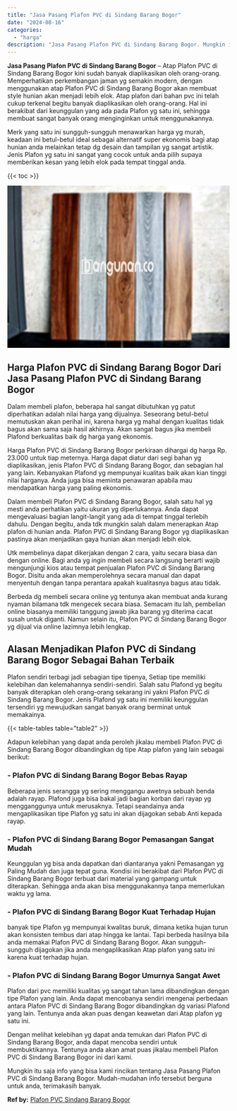 ```yaml
---
title: "Jasa Pasang Plafon PVC di Sindang Barang Bogor"
date: "2024-08-16"
categories: 
  - "harga"
description: "Jasa Pasang Plafon PVC di Sindang Barang Bogor. Mungkin itu saja info yang bisa kami rincikan tentang Jasa Pasang Plafon PVC di Sindang Barang Bogor. Mudah-m..."
---
```


**Jasa Pasang Plafon PVC di Sindang Barang Bogor** – Atap Plafon PVC di Sindang Barang Bogor kini sudah banyak diaplikasikan oleh orang-orang. Memperhatikan perkembangan jaman yg semakin modern, dengan menggunakan atap Plafon PVC di Sindang Barang Bogor akan membuat style hunian akan menjadi lebih elok. Atap plafon dari bahan pvc ini telah cukup terkenal begitu banyak diaplikasikan oleh orang-orang. Hal ini berakibat dari keunggulan yang ada pada Plafon yg satu ini, sehingga membuat sangat banyak orang menginginkan untuk menggunakannya.

Merk yang satu ini sungguh-sungguh menawarkan harga yg murah, keadaan ini betul-betul ideal sebagai alternatif super ekonomis bagi atap hunian anda melainkan tetap dg desain dan tampilan yg sangat artistik. Jenis Plafon yg satu ini sangat yang cocok untuk anda pilih supaya memberikan kesan yang lebih elok pada tempat tinggal anda.

{{< toc >}}

![Jasa Pasang Plafon PVC di Sindang Barang Bogor](/images/flafond-pvc-murah02.png)

## Harga Plafon PVC di Sindang Barang Bogor Dari Jasa Pasang Plafon PVC di Sindang Barang Bogor

Dalam membeli plafon, beberapa hal sangat dibutuhkan yg patut diperhatikan adalah nilai harga yang dijualnya. Seseorang betul-betul memutuskan akan perihal ini, karena harga yg mahal dengan kualitas tidak bagus akan sama saja hasil akhirnya. Akan sangat bagus jika membeli Plafond berkualitas baik dg harga yang ekonomis.

Harga Plafon PVC di Sindang Barang Bogor perkiraan dihargai dg harga Rp. 23.000 untuk tiap meternya. Harga dapat diatur dari segi bahan yg diaplikasikan, jenis Plafon PVC di Sindang Barang Bogor, dan sebagian hal yang lain. Kebanyakan Plafond yg mempunyai kualitas baik akan kian tinggi nilai harganya. Anda juga bisa meminta penawaran apabila mau mendapatkan harga yang paling ekonomis.

Dalam membeli Plafon PVC di Sindang Barang Bogor, salah satu hal yg mesti anda perhatikan yaitu ukuran yg diperlukannya. Anda dapat mengevaluasi bagian langit-langit yang ada di tempat tinggal terlebih dahulu. Dengan begitu, anda tdk mungkin salah dalam menerapkan Atap plafon di hunian anda. Plafon PVC di Sindang Barang Bogor yg diaplikasikan pastinya akan menjadikan gaya hunian akan menjadi lebih elok.

Utk membelinya dapat dikerjakan dengan 2 cara, yaitu secara biasa dan dengan online. Bagi anda yg ingin membeli secara langsung berarti wajib mengunjungi kios atau tempat penjualan Plafon PVC di Sindang Barang Bogor. Disitu anda akan memperolehnya secara manual dan dapat menyentuh dengan tanpa perantara apakah kualitasnya bagus atau tidak.

Berbeda dg membeli secara online yg tentunya akan membuat anda kurang nyaman bilamana tdk mengecek secara biasa. Semacam itu lah, pembelian online biasanya memiliki tanggung jawab jika barang yg diterima cacat susah untuk diganti. Namun selain itu, Plafon PVC di Sindang Barang Bogor yg dijual via online lazimnya lebih lengkap.

## Alasan Menjadikan Plafon PVC di Sindang Barang Bogor Sebagai Bahan Terbaik

Plafon sendiri terbagi jadi sebagian tipe tipenya, Setiap tipe memiliki kelebihan dan kelemahannya sendiri-sendiri. Salah satu Plafond yg begitu banyak diterapkan oleh orang-orang sekarang ini yakni Plafon PVC di Sindang Barang Bogor. Jenis Plafond yg satu ini memiliki keunggulan tersendiri yg mewujudkan sangat banyak orang berminat untuk memakainya.

{{< table-tables table="table2" >}}

Adapun kelebihan yang dapat anda peroleh jikalau membeli Plafon PVC di Sindang Barang Bogor dibandingkan dg tipe Atap plafon yang lain sebagai berikut:

### \- Plafon PVC di Sindang Barang Bogor Bebas Rayap

Beberapa jenis serangga yg sering menggangu awetnya sebuah benda adalah rayap. Plafond juga bisa bakal jadi bagian korban dari rayap yg mengganggunya untuk merusaknya. Tetapi seandainya anda mengaplikasikan tipe Plafon yg satu ini akan dijagokan sebab Anti kepada rayap.

### \- Plafon PVC di Sindang Barang Bogor Pemasangan Sangat Mudah

Keunggulan yg bisa anda dapatkan dari diantaranya yakni Pemasangan yg Paling Mudah dan juga tepat guna. Kondisi ini berakibat dari Plafon PVC di Sindang Barang Bogor terbuat dari material yang gampang untuk diterapkan. Sehingga anda akan bisa menggunakannya tanpa memerlukan waktu yg lama.

### \- Plafon PVC di Sindang Barang Bogor Kuat Terhadap Hujan

banyak tipe Plafon yg mempunyai kwalitas buruk, dimana ketika hujan turun akan konsisten tembus dari atap hingga ke lantai. Tapi berbeda hasilnya bila anda memakai Plafon PVC di Sindang Barang Bogor. Akan sungguh-sungguh dijagokan jika anda mengaplikasikan Atap plafon yang satu ini karena kuat terhadap hujan.

### \- Plafon PVC di Sindang Barang Bogor Umurnya Sangat Awet

Plafon dari pvc memiliki kualitas yg sangat tahan lama dibandingkan dengan tipe Plafon yang lain. Anda dapat mencobanya sendiri mengenai perbedaan antara Plafon PVC di Sindang Barang Bogor dibandingkan dg variasi Plafond yang lain. Tentunya anda akan puas dengan keawetan dari Atap plafon yg satu ini.

Dengan melihat kelebihan yg dapat anda temukan dari Plafon PVC di Sindang Barang Bogor, anda dapat mencoba sendiri untuk membuktikannya. Tentunya anda akan amat puas jikalau membeli Plafon PVC di Sindang Barang Bogor ini dari kami.

Mungkin itu saja info yang bisa kami rincikan tentang Jasa Pasang Plafon PVC di Sindang Barang Bogor. Mudah-mudahan info tersebut berguna untuk anda, terimakasih banyak.

**Ref by:** [Plafon PVC Sindang Barang Bogor](https://id.wikipedia.org/wiki/Plafon)

